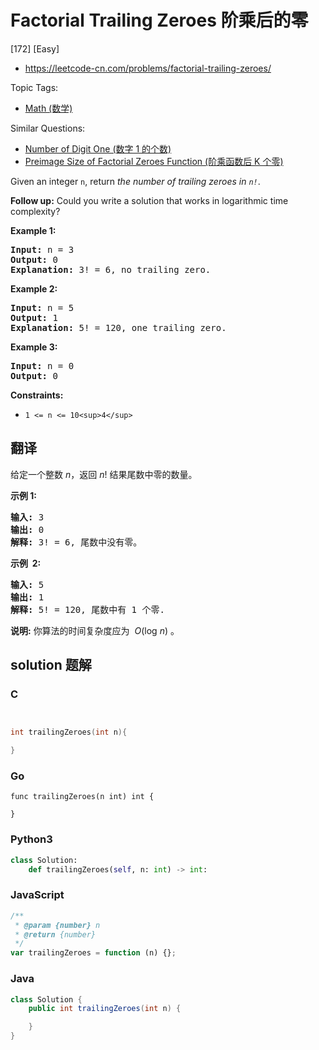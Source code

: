 # Factorial Trailing Zeroes 阶乘后的零

[172] [Easy]

- https://leetcode-cn.com/problems/factorial-trailing-zeroes/

Topic Tags:

- [Math (数学)](https://leetcode-cn.com/tag/math/)

Similar Questions:

- [Number of Digit One (数字 1 的个数)](https://leetcode-cn.com/problems/number-of-digit-one/)
- [Preimage Size of Factorial Zeroes Function (阶乘函数后 K 个零)](https://leetcode-cn.com/problems/preimage-size-of-factorial-zeroes-function/)

Given an integer `n`, return _the number of trailing zeroes in `n!`_.

**Follow up:** Could you write a solution that works in logarithmic time complexity?

**Example 1:**

<pre><strong>Input:</strong> n = 3
<strong>Output:</strong> 0
<strong>Explanation:</strong>&nbsp;3! = 6, no trailing zero.
</pre>

**Example 2:**

<pre><strong>Input:</strong> n = 5
<strong>Output:</strong> 1
<strong>Explanation:</strong>&nbsp;5! = 120, one trailing zero.
</pre>

**Example 3:**

<pre><strong>Input:</strong> n = 0
<strong>Output:</strong> 0
</pre>

**Constraints:**

- `1 <= n <= 10<sup>4</sup>`

## 翻译

给定一个整数 _n_，返回 _n_! 结果尾数中零的数量。

**示例 1:**

<pre><strong>输入:</strong> 3
<strong>输出:</strong> 0
<strong>解释:</strong>&nbsp;3! = 6, 尾数中没有零。</pre>

**示例  2:**

<pre><strong>输入:</strong> 5
<strong>输出:</strong> 1
<strong>解释:</strong>&nbsp;5! = 120, 尾数中有 1 个零.</pre>

**说明:** 你算法的时间复杂度应为  *O*(log *n*) 。

## solution 题解

### C

```c


int trailingZeroes(int n){

}
```

### Go

```golang
func trailingZeroes(n int) int {

}
```

### Python3

```python
class Solution:
    def trailingZeroes(self, n: int) -> int:
```

### JavaScript

```javascript
/**
 * @param {number} n
 * @return {number}
 */
var trailingZeroes = function (n) {};
```

### Java

```java
class Solution {
    public int trailingZeroes(int n) {

    }
}
```
